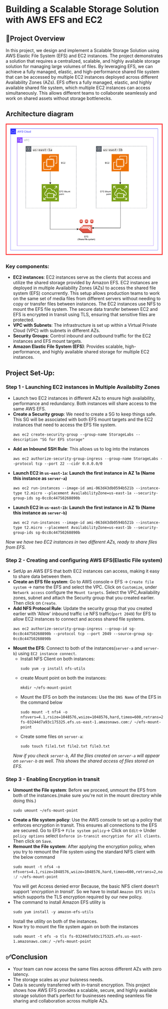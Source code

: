# Building a Scalable Storage Solution with AWS EFS and EC2
## 📘Project Overview
In this project, we design and implement a Scalable Storage Solution using AWS Elastic File System (EFS) and EC2 instances. The project demonstrates a solution that requires a centralized, scalable, and highly available storage solution for managing large volumes of files. By leveraging EFS, we can achieve a fully managed, elastic, and high-performance shared file system that can be accessed by multiple EC2 instances deployed across different Availability Zones (AZs).
 EFS offers a fully managed, elastic, and highly available shared file system, which multiple EC2 instances can access simultaneously. This allows different teams to collaborate seamlessly and work on shared assets without storage bottlenecks.
## Architecture diagram
![Diagram explaining the architecture of this project](Images/Architecture-diagram.png)
### Key components:
   * **EC2 instances**: EC2 instances serve as the clients that access and utilize the shared storage provided by Amazon EFS. EC2 
     instances are deployed in multiple Availability Zones (AZs) to access the shared file system (EFS) concurrently. This setup
     allows production teams to work on the same set of media files from different servers without needing to copy or transfer
     files between instances.
     The EC2 instances use NFS to mount the EFS file system. The secure data transfer between EC2 and EFS is encrypted in 
     transit using TLS, ensuring that sensitive files are protected.
   * **VPC with Subnets**: The infrastructure is set up within a Virtual Private Cloud (VPC) with subnets in different AZs.
   * **Security Groups**: Control inbound and outbound traffic for the EC2 instances and EFS mount targets.
   * **Amazon Elastic File System (EFS)**: Provides scalable, high-performance, and highly available shared storage for
     multiple EC2 instances.

## Project Set-Up:
### Step 1 - Launching EC2 instances in Multiple Availabilty Zones
* Launch two EC2 instances in different AZs to ensure high availability, performance and redundancy. Both instances will
  share access to the same AWS EFS.
* **Create a Security group**: We need to create a SG to keep things safe. This SG will be associated with both EFS mount
  targets and the EC2 instances that need to access the EFS file system.
  ```
  aws ec2 create-security-group --group-name StorageLabs --description "SG for EFS storage"
  ```
* **Add an Inbound SSH Rule**: This allows us to log into the instances
  ```
  aws ec2 authorize-security-group-ingress --group-name StorageLabs --protocol tcp --port 22 --cidr 0.0.0.0/0
  ```
* **Launch EC2 in `us-east-1a`: Launch the first instance in AZ 1a (Name this instance as `server-a`)**
  ```
  aws ec2 run-instances --image-id ami-063d43db0594b521b --instance-type t2.micro --placement AvailabilityZone=us-east-1a --security-group-ids sg-0cc8c44750260890b
  ```
* **Launch EC2 in `us-east-1b`: Launch the first instance in AZ 1b (Name this instance as `server-b`)**
  ```
  aws ec2 run-instances --image-id ami-063d43db0594b521b --instance-type t2.micro --placement AvailabilityZone=us-east-1b --security-group-ids sg-0cc8c44750260890b
  ```
*Now we have two EC2 instances in two different AZs, ready to share files from EFS.*
### Step 2 - Creating and configuring AWS EFS(Elastic File system)
* SetUp an AWS EFS that both EC2 instances can access, making it easy to share data between them.
* **Create an EFS file system**: Go to AWS console-> EFS -> `Create file system` -> name the EFS and select the VPC. Click
  on `Customize`, under `Network access` configure the `Mount targets`. Select the VPC,Availability zones, subnet and
  attach the Security group that you created earlier. Then click on `Create`. 
* **Add NFS Protocol Rule**: Update the security group that you created earlier with 'Allow' inbound traffic i.e NFS
  traffic(`port 2049`) for EFS to allow EC2 instances to connect and access shared file systems. 
  ```
  aws ec2 authorize-security-group-ingress --group-id sg-0cc8c44750260890b --protocol tcp --port 2049 --source-group sg-0cc8c44750260890b
  ```
* **Mount the EFS**: Connect to both of the instances(`server-a` and `server-b`) using `EC2 instance connect`.
  * Install NFS Client on both instances:
    ```
    sudo yum -y install nfs-utils
    ```
  * create Mount point on both the instances:
    ```
    mkdir ~/efs-mount-point
    ```
  * Mount the EFS on both the instances: Use the `DNS Name` of the EFS in the command below
    ```
    sudo mount -t nfs4 -o nfsvers=4.1,rsize=1048576,wsize=1048576,hard,timeo=600,retrans=2,noresvport fs-03244d7a93c175325.efs.us-east-1.amazonaws.com:/ ~/efs-mount-point
    ```
  * Create some files on `server-a`:
    ```
    sudo touch file1.txt file2.txt file3.txt
    ```
  *Now if you check `server-b`, All the files created on `server-a` will appear on `server-b` as well. This shows the shared access of files stored on EFS.*
### Step 3 - Enabling Encryption in transit
* **Unmount the File system**: Before we proceed, unmount the EFS from both of the instances.(make sure you're not in the 
  mount directory while doing this.)
  ```
  sudo umount ~/efs-mount-point
  ```
* **Create a file system policy**: Use the AWS console to set up a policy that enforces encryption in transit. This ensures
  all connections to the EFS are secured.
  Go to EFS-> `File system policy`-> Click on `Edit`-> Under `policy options` select `Enforce in-transit encryption for all
  clients`. Then click on `Save`.
* **Remount the File system**: After applying the encryption policy, when you try to remount the File system using the
  standard NFS client with the below command
  ```
  sudo mount -t nfs4 -o nfsvers=4.1,rsize=1048576,wsize=1048576,hard,timeo=600,retrans=2,noresvport :/ ~/efs-mount-point
  ```
  You will get Access denied error Because, the basic NFS client doesn’t support '*encryption in transit*'. So we have to
  install `Amazon EFS Utils` which supports the TLS encryption required by our new policy.
* The command to install Amazon EFS utility is
  ```
  sudo yum install -y amazon-efs-utils
  ```
  Install the utility on both of the instances.
* Now try to mount the file system again on both the instances
  ```
  sudo mount -t efs -o tls fs-03244d7a93c175325.efs.us-east-1.amazonaws.com:/ ~/efs-mount-point
  ```
## ✅Conclusion
* Your team can now access the same files across different AZs with zero latency.
* The storage scales as your buisness needs.
* Data is securely transferred with in-transit encryption.
This project shows how AWS EFS provides a scalable, secure, and highly available storage solution that’s perfect for businesses needing seamless file sharing and collaboration across multiple AZs.

